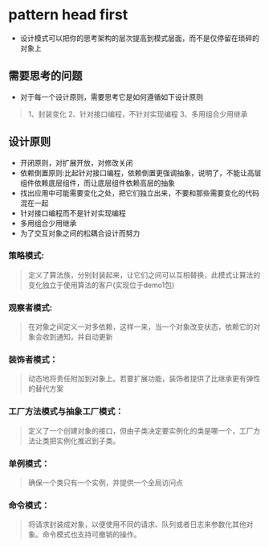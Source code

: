 # pattern head first 
* 设计模式可以把你的思考架构的层次提高到模式层面，而不是仅停留在琐碎的对象上
## 需要思考的问题
* 对于每一个设计原则，需要思考它是如何遵循如下设计原则
>1、封装变化
>2、针对接口编程，不针对实现编程
>3、多用组合少用继承
## 设计原则
* 开闭原则，对扩展开放，对修改关闭
* 依赖倒置原则:比起针对接口编程，依赖倒置更强调抽象，说明了，不能让高层组件依赖底层组件，而让底层组件依赖高层的抽象
* 找出应用中可能需要变化之处，把它们独立出来，不要和那些需要变化的代码混在一起
* 针对接口编程而不是针对实现编程
* 多用组合少用继承
* 为了交互对象之间的松耦合设计而努力
### 策略模式:
>定义了算法族，分别封装起来，让它们之间可以互相替换，此模式让算法的变化独立于使用算法的客户(实现位于demo1包)

### 观察者模式:
>在对象之间定义一对多依赖，这样一来，当一个对象改变状态，依赖它的对象会收到通知，并自动更新

### 装饰者模式：
>动态地将责任附加到对象上。若要扩展功能，装饰者提供了比继承更有弹性的替代方案

### 工厂方法模式与抽象工厂模式：
>定义了一个创建对象的接口，但由子类决定要实例化的类是哪一个，工厂方法让类把实例化推迟到子类。

### 单例模式：
>确保一个类只有一个实例，并提供一个全局访问点

### 命令模式：
>将请求封装成对象，以便使用不同的请求、队列或者日志来参数化其他对象。命令模式也支持可撤销的操作。


























